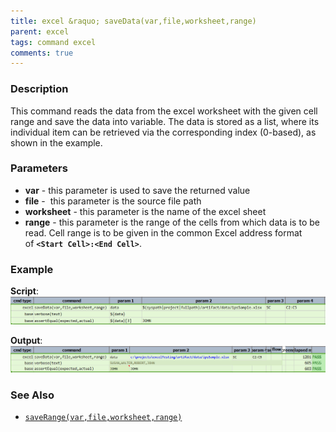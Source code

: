 ```yaml
---
title: excel &raquo; saveData(var,file,worksheet,range)
parent: excel
tags: command excel
comments: true
---
```



### Description
This command reads the data from the excel worksheet with the given cell range and save the data into 
variable.  The data is stored as a list, where its individual item can be retrieved via the corresponding index 
(0-based), as shown in the example.


### Parameters
- **var** - this parameter is used to save the returned value
- **file** -  this parameter is the source file path
- **worksheet** \- this parameter is the name of the excel sheet
- **range** \- this parameter is the range of the cells from which data is to be read. Cell range is to be given
  in the common Excel address format of **`<Start Cell>:<End Cell>`**.


### Example
**Script**:<br/>
![script](image/saveData_01.png)

**Output**:<br/>
![output](image/saveData_02.png)


### See Also
- [`saveRange(var,file,worksheet,range)`](saveRange(var,file,worksheet,range))
